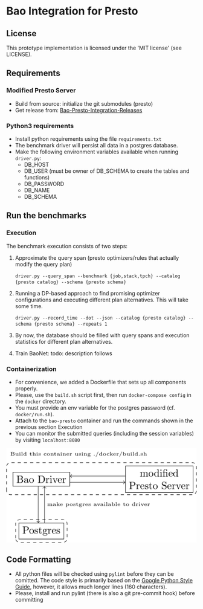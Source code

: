 # Bao Integration for Presto

## License

This prototype implementation is licensed under the 'MIT license' (see LICENSE).

## Requirements

### Modified Presto Server

- Build from source: initialize the git submodules (presto)
- Get release
  from: [Bao-Presto-Integration-Releases](https://github.com/christophanneser/Bao-Presto-Integration/releases)

### Python3 requirements

- Install python requirements using the file `requirements.txt`
- The benchmark driver will persist all data in a postgres database.
- Make the following environment variables available when running `driver.py`:
    - DB_HOST
    - DB_USER (must be owner of DB_SCHEMA to create the tables and functions)
    - DB_PASSWORD
    - DB_NAME
    - DB_SCHEMA

## Run the benchmarks

### Execution

The benchmark execution consists of two steps:

1. Approximate the query span (presto optimizers/rules that actually modify the query plan)
   ```
   driver.py --query_span --benchmark {job,stack,tpch} --catalog {presto catalog} --schema {presto schema}
   ```
2. Running a DP-based approach to find promising optimizer configurations and executing different plan alternatives.
   This will take some time.
   ```
   driver.py --record_time --dot --json --catalog {presto catalog} --schema {presto schema} --repeats 1
   ```
3. By now, the database should be filled with query spans and execution statistics for different plan alternatives.

4. Train BaoNet: todo: description follows

### Containerization

- For convenience, we added a Dockerfile that sets up all components properly.
- Please, use the `build.sh` script first, then run `docker-compose config` in the `docker` directory.
- You must provide an env variable for the postgres password (cf. `docker/run.sh`).
- Attach to the `bao-presto` container and run the commands shown in the previous section Execution
- You can monitor the submitted queries (including the session variables) by visiting `localhost:8080`

![Overview](./architecture.png)

## Code Formatting

- All python files will be checked using `pylint` before they can be comitted. The code style is primarily based on
  the [Google Python Style Guide](https://google.github.io/styleguide/pyguide.html), however, it allows much longer
  lines (160 characters).
- Please, install and run pylint (there is also a git pre-commit hook) before committing
